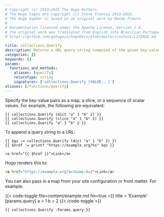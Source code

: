 ```yaml
---
# Copyright (c) 2013–2025 The Hugo Authors.
# The Hugo logos are copyright (c) Steve Francia 2013–2025.
# The Hugo Gopher is based on an original work by Renée French.
#
# Documentation licensed under the Apache License, Version 2.0.
# The original work was translated from English into Brazilian Portuguese.
# https://github.com/gohugoio/hugoDocs/blob/master/content/LICENSE.md

title: collections.Querify
description: Returns a URL query string composed of the given key-value pairs, encoded and sorted by key.
categories: []
keywords: []
params:
  functions_and_methods:
    aliases: [querify]
    returnType: string
    signatures: ['collections.Querify [VALUE...]']
aliases: [/functions/querify]
---
```


Specify the key-value pairs as a map, a slice, or a sequence of scalar values. For example, the following are equivalent:

```go-html-template
{{ collections.Querify (dict "a" 1 "b" 2) }}
{{ collections.Querify (slice "a" 1 "b" 2) }}
{{ collections.Querify "a" 1 "b" 2 }}
```

To append a query string to a URL:

```go-html-template
{{ $qs := collections.Querify (dict "a" 1 "b" 2) }}
{{ $href := printf "https://example.org?%s" $qs }}

<a href="{{ $href }}">Link</a>
```

Hugo renders this to:

```html
<a href="https://example.org?a=1&amp;b=2">Link</a>
```

You can also pass in a map from your site configuration or front matter. For example:

{{< code-toggle file=content/example.md fm=true >}}
title = 'Example'
[params.query]
a = 1
b = 2
{{< /code-toggle >}}

```go-html-template
{{ collections.Querify .Params.query }}
```
